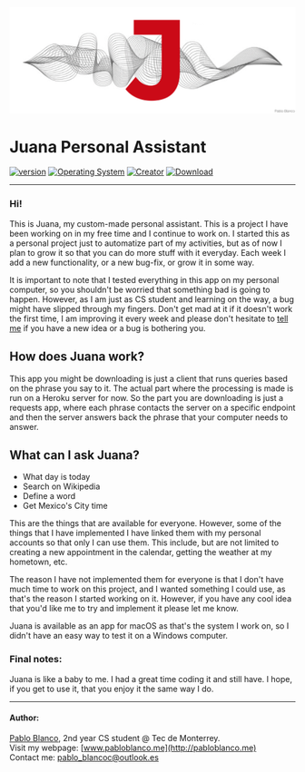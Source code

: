 <img src="Juana.png" alt="Juana's App Logo">


# Juana Personal Assistant

[![version](https://img.shields.io/badge/version-v1.0-red.svg)]()
[![Operating System](https://img.shields.io/badge/Supports-macOS-blue.svg)]()
[![Creator](https://img.shields.io/badge/Maintained%20by-Pablo%20Blanco-important.svg)](http://pabloblanco.me)
[![Download](https://img.shields.io/badge/Download-Free-success.svg)](https://github.com/pablo-blancoc/Juana/releases/download/v1.0/Juana.zip)

____

### Hi!
This is Juana, my custom-made personal assistant. This is a project I have been working on in my
free time and I continue to work on. I started this as a personal project just to automatize part 
of my activities, but as of now I plan to grow it so that you can do more stuff with it everyday.
Each week I add a new functionality, or a new bug-fix, or grow it in some way.  

It is important to note that I tested everything in this app on my personal computer,
so you shouldn't be worried that something bad is going to happen. However, as I am just as CS
student and learning on the way, a bug might have slipped through my fingers. 
Don't get mad at it if it doesn't work the first time, I am improving it every week and please
don't hesitate to [tell me](mailto:pablo_blancoc@outlook.es) if you have a new idea or a bug is bothering you.  

## How does Juana work?
 This app you might be downloading is just a client that runs queries based on the phrase you say
 to it. The actual part where the processing is made is run on a Heroku server for now. So the part
 you are downloading is just a requests app, where each phrase contacts the server on a specific 
 endpoint and then the server answers back the phrase that your computer needs to answer.
 
## What can I ask Juana?
* What day is today
* Search on Wikipedia
* Define a word
* Get Mexico's City time

This are the things that are available for everyone. However, some of the things that I have 
implemented I have linked them with my personal accounts so that only I can use them. This include, 
but are not limited to creating a new appointment in the calendar, getting the weather at my hometown, etc.

The reason I have not implemented them for everyone is that I don't have much time to work on this project,
and I wanted something I could use, as that's the reason I started working on it. However, if you have 
any cool idea that you'd like me to try and implement it please let me know.

Juana is available as an app for macOS as that's the system I work on, so I didn't have an easy way
to test it on a Windows computer.

### Final notes:
Juana is like a baby to me. I had a great time coding it and still have. I hope, if you get to use
it, that you enjoy it the same way I do.

____

#### Author:
[Pablo Blanco](https://www.instagram.com/pablo_blancoc), 2nd year CS student @ Tec de Monterrey.  
Visit my webpage: [www.pabloblanco.me](http://pabloblanco.me)  
Contact me: [pablo_blancoc@outlook.es](mailto:pablo_blancoc@outlook.es)